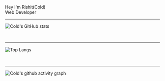Hey I'm Rishit(Cold) <br>
Web Developer <br>

<hr>

![Cold's GitHub stats](https://github-readme-stats.vercel.app/api?username=ColdMaybe&show_icons=true&theme=tokyonight)

<br><hr>

![Top Langs](https://github-readme-stats.vercel.app/api/top-langs/?username=ColdMaybe)

<br> <hr>

![Cold's github activity graph](https://activity-graph.herokuapp.com/graph?username=ColdMaybe&theme=xcode)
